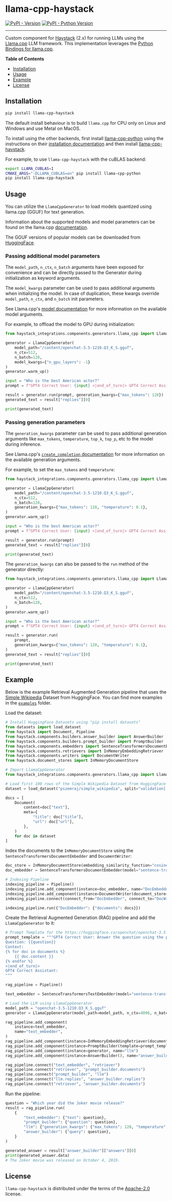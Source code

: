 # llama-cpp-haystack

[![PyPI - Version](https://img.shields.io/pypi/v/llama-cpp-haystack.svg)](https://pypi.org/project/llama-cpp-haystack)
[![PyPI - Python Version](https://img.shields.io/pypi/pyversions/llama-cpp-haystack.svg)](https://pypi.org/project/llama-cpp-haystack)

-----

Custom component for [Haystack](https://github.com/deepset-ai/haystack) (2.x) for running LLMs using the [Llama.cpp](https://github.com/ggerganov/llama.cpp) LLM framework. This implementation leverages the [Python Bindings for llama.cpp](https://github.com/abetlen/llama-cpp-python).

**Table of Contents**

- [Installation](#installation)
- [Usage](#usage)
- [Example](#example)
- [License](#license)

## Installation

```bash
pip install llama-cpp-haystack
```

The default install behaviour is to build `llama.cpp` for CPU only on Linux and Windows and use Metal on MacOS.

To install using the other backends, first install [llama-cpp-python](https://github.com/abetlen/llama-cpp-python) using the instructions on their [installation documentation](https://github.com/abetlen/llama-cpp-python#installation) and then install [llama-cpp-haystack](https://github.com/deepset-ai/haystack-core-integrations/tree/main/integrations/llama_cpp).


For example, to use `llama-cpp-haystack` with the cuBLAS backend:

```bash
export LLAMA_CUBLAS=1
CMAKE_ARGS="-DLLAMA_CUBLAS=on" pip install llama-cpp-python
pip install llama-cpp-haystack
```

## Usage

You can utilize the `LlamaCppGenerator` to load models quantized using llama.cpp (GGUF) for text generation.

Information about the supported models and model parameters can be found on the llama.cpp [documentation](https://llama-cpp-python.readthedocs.io/en/latest).

The GGUF versions of popular models can be downloaded from [HuggingFace](https://huggingface.co/models?library=gguf).

### Passing additional model parameters

The `model_path`, `n_ctx`, `n_batch` arguments have been exposed for convenience and can be directly passed to the Generator during initialization as keyword arguments.  

The `model_kwargs` parameter can be used to pass additional arguments when initializing the model. In case of duplication, these kwargs override `model_path`, `n_ctx`, and `n_batch` init parameters.

See Llama.cpp's [model documentation](https://llama-cpp-python.readthedocs.io/en/latest/api-reference/#llama_cpp.Llama.__init__) for more information on the available model arguments.

For example, to offload the model to GPU during initialization:

```python
from haystack_integrations.components.generators.llama_cpp import LlamaCppGenerator

generator = LlamaCppGenerator(
    model_path="/content/openchat-3.5-1210.Q3_K_S.gguf", 
    n_ctx=512,
    n_batch=128,
    model_kwargs={"n_gpu_layers": -1}
)
generator.warm_up()

input = "Who is the best American actor?"
prompt = f"GPT4 Correct User: {input} <|end_of_turn|> GPT4 Correct Assistant:"

result = generator.run(prompt, generation_kwargs={"max_tokens": 128})
generated_text = result["replies"][0]

print(generated_text)
```
### Passing generation parameters

The `generation_kwargs` parameter can be used to pass additional generation arguments like `max_tokens`, `temperature`, `top_k`, `top_p`, etc to the model during inference. 

See Llama.cpp's [`create_completion` documentation](https://llama-cpp-python.readthedocs.io/en/latest/api-reference/#llama_cpp.Llama.create_completion) for more information on the available generation arguments.

For example, to set the `max_tokens` and `temperature`:

```python
from haystack_integrations.components.generators.llama_cpp import LlamaCppGenerator

generator = LlamaCppGenerator(
    model_path="/content/openchat-3.5-1210.Q3_K_S.gguf",
    n_ctx=512,
    n_batch=128,
    generation_kwargs={"max_tokens": 128, "temperature": 0.1},
)
generator.warm_up()

input = "Who is the best American actor?"
prompt = f"GPT4 Correct User: {input} <|end_of_turn|> GPT4 Correct Assistant:"

result = generator.run(prompt)
generated_text = result["replies"][0]

print(generated_text)
```
The `generation_kwargs` can also be passed to the `run` method of the generator directly:

```python
from haystack_integrations.components.generators.llama_cpp import LlamaCppGenerator

generator = LlamaCppGenerator(
    model_path="/content/openchat-3.5-1210.Q3_K_S.gguf",
    n_ctx=512,
    n_batch=128,
)
generator.warm_up()

input = "Who is the best American actor?"
prompt = f"GPT4 Correct User: {input} <|end_of_turn|> GPT4 Correct Assistant:"

result = generator.run(
    prompt,
    generation_kwargs={"max_tokens": 128, "temperature": 0.1},
)
generated_text = result["replies"][0]

print(generated_text)
```

## Example

Below is the example Retrieval Augmented Generation pipeline that uses the [Simple Wikipedia](https://huggingface.co/datasets/pszemraj/simple_wikipedia) Dataset from HuggingFace. You can find more examples in the [`examples`](https://github.com/deepset-ai/haystack-core-integrations/tree/main/integrations/llama_cpp/examples) folder.


Load the dataset:

```python
# Install HuggingFace Datasets using "pip install datasets"
from datasets import load_dataset
from haystack import Document, Pipeline
from haystack.components.builders.answer_builder import AnswerBuilder
from haystack.components.builders.prompt_builder import PromptBuilder
from haystack.components.embedders import SentenceTransformersDocumentEmbedder, SentenceTransformersTextEmbedder
from haystack.components.retrievers import InMemoryEmbeddingRetriever
from haystack.components.writers import DocumentWriter
from haystack.document_stores import InMemoryDocumentStore

# Import LlamaCppGenerator
from haystack_integrations.components.generators.llama_cpp import LlamaCppGenerator

# Load first 100 rows of the Simple Wikipedia Dataset from HuggingFace
dataset = load_dataset("pszemraj/simple_wikipedia", split="validation[:100]")

docs = [
    Document(
        content=doc["text"],
        meta={
            "title": doc["title"],
            "url": doc["url"],
        },
    )
    for doc in dataset
]
```

Index the documents to the `InMemoryDocumentStore` using the `SentenceTransformersDocumentEmbedder` and `DocumentWriter`:

```python
doc_store = InMemoryDocumentStore(embedding_similarity_function="cosine")
doc_embedder = SentenceTransformersDocumentEmbedder(model="sentence-transformers/all-MiniLM-L6-v2")

# Indexing Pipeline
indexing_pipeline = Pipeline()
indexing_pipeline.add_component(instance=doc_embedder, name="DocEmbedder")
indexing_pipeline.add_component(instance=DocumentWriter(document_store=doc_store), name="DocWriter")
indexing_pipeline.connect(connect_from="DocEmbedder", connect_to="DocWriter")

indexing_pipeline.run({"DocEmbedder": {"documents": docs}})
```

Create the Retrieval Augmented Generation (RAG) pipeline and add the `LlamaCppGenerator` to it:

```python
# Prompt Template for the https://huggingface.co/openchat/openchat-3.5-1210 LLM
prompt_template = """GPT4 Correct User: Answer the question using the provided context.
Question: {{question}}
Context:
{% for doc in documents %}
    {{ doc.content }}
{% endfor %}
<|end_of_turn|>
GPT4 Correct Assistant:
"""

rag_pipeline = Pipeline()

text_embedder = SentenceTransformersTextEmbedder(model="sentence-transformers/all-MiniLM-L6-v2")

# Load the LLM using LlamaCppGenerator
model_path = "openchat-3.5-1210.Q3_K_S.gguf"
generator = LlamaCppGenerator(model_path=model_path, n_ctx=4096, n_batch=128)

rag_pipeline.add_component(
    instance=text_embedder,
    name="text_embedder",
)
rag_pipeline.add_component(instance=InMemoryEmbeddingRetriever(document_store=doc_store, top_k=3), name="retriever")
rag_pipeline.add_component(instance=PromptBuilder(template=prompt_template), name="prompt_builder")
rag_pipeline.add_component(instance=generator, name="llm")
rag_pipeline.add_component(instance=AnswerBuilder(), name="answer_builder")

rag_pipeline.connect("text_embedder", "retriever")
rag_pipeline.connect("retriever", "prompt_builder.documents")
rag_pipeline.connect("prompt_builder", "llm")
rag_pipeline.connect("llm.replies", "answer_builder.replies")
rag_pipeline.connect("retriever", "answer_builder.documents")
```

Run the pipeline:

```python
question = "Which year did the Joker movie release?"
result = rag_pipeline.run(
    {
        "text_embedder": {"text": question},
        "prompt_builder": {"question": question},
        "llm": {"generation_kwargs": {"max_tokens": 128, "temperature": 0.1}},
        "answer_builder": {"query": question},
    }
)

generated_answer = result["answer_builder"]["answers"][0]
print(generated_answer.data)
# The Joker movie was released on October 4, 2019.
```

## License

`llama-cpp-haystack` is distributed under the terms of the [Apache-2.0](https://spdx.org/licenses/Apache-2.0.html) license.
